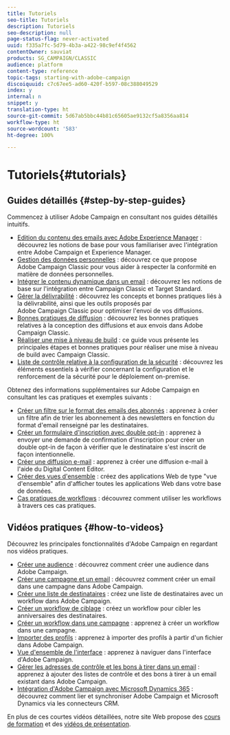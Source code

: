 ```yaml
---
title: Tutoriels
seo-title: Tutoriels
description: Tutoriels
seo-description: null
page-status-flag: never-activated
uuid: f335a7fc-5d79-4b3a-a422-98c9ef4f4562
contentOwner: sauviat
products: SG_CAMPAIGN/CLASSIC
audience: platform
content-type: reference
topic-tags: starting-with-adobe-campaign
discoiquuid: c7c67ee5-ad60-420f-b597-08c388049529
index: y
internal: n
snippet: y
translation-type: ht
source-git-commit: 5d67ab5bbc44b81c65605ae9132cf5a8356aa814
workflow-type: ht
source-wordcount: '583'
ht-degree: 100%

---
```



# Tutoriels{#tutorials}

## Guides détaillés {#step-by-step-guides}

Commencez à utiliser Adobe Campaign en consultant nos guides détaillés intuitifs.

* [Edition du contenu des emails avec Adobe Experience Manager](https://docs.campaign.adobe.com/doc/AC/getting_started/FR/aem.html) : découvrez les notions de base pour vous familiariser avec l&#39;intégration entre Adobe Campaign et Experience Manager.
* [Gestion des données personnelles](https://helpx.adobe.com/fr/campaign/kb/acc-privacy.html) : découvrez ce que propose Adobe Campaign Classic pour vous aider à respecter la conformité en matière de données personnelles.
* [Intégrer le contenu dynamique dans un email](https://docs.campaign.adobe.com/doc/AC/getting_started/FR/target.html) : découvrez les notions de base sur l&#39;intégration entre Campaign Classic et Target Standard.
* [Gérer la délivrabilité](https://docs.adobe.com/content/help/fr-FR/campaign-classic/using/sending-messages/deliverability-management/about-deliverability.html) : découvrez les concepts et bonnes pratiques liés à la délivrabilité, ainsi que les outils proposés par Adobe Campaign Classic pour optimiser l&#39;envoi de vos diffusions.
* [Bonnes pratiques de diffusion](https://docs.campaign.adobe.com/doc/AC/getting_started/FR/deliveryBestPractices.html) : découvrez les bonnes pratiques relatives à la conception des diffusions et aux envois dans Adobe Campaign Classic.
* [Réaliser une mise à niveau de build](https://docs.campaign.adobe.com/doc/AC/getting_started/FR/buildUpgrade.html) : ce guide vous présente les principales étapes et bonnes pratiques pour réaliser une mise à niveau de build avec Campaign Classic.
* [Liste de contrôle relative à la configuration de la sécurité](https://docs.campaign.adobe.com/doc/AC/getting_started/FR/security.html) : découvrez les éléments essentiels à vérifier concernant la configuration et le renforcement de la sécurité pour le déploiement on-premise.

Obtenez des informations supplémentaires sur Adobe Campaign en consultant les cas pratiques et exemples suivants :

* [Créer un filtre sur le format des emails des abonnés](../../platform/using/use-case.md#creating-a-filter-on-the-email-format-of-subscribers) : apprenez à créer un filtre afin de trier les abonnement à des newsletters en fonction du format d&#39;email renseigné par les destinataires.
* [Créer un formulaire d&#39;inscription avec double opt-in](../../web/using/use-cases--web-forms.md#create-a-subscription--form-with-double-opt-in) : apprenez à envoyer une demande de confirmation d&#39;inscription pour créer un double opt-in de façon à vérifier que le destinataire s&#39;est inscrit de façon intentionnelle.
* [Créer une diffusion e-mail](../../web/using/use-case--creating-an-email-delivery.md) : apprenez à créer une diffusion e-mail à l&#39;aide du Digital Content Editor.
* [Créer des vues d&#39;ensemble](../../web/using/use-cases--creating-overviews.md) : créez des applications Web de type &quot;vue d&#39;ensemble&quot; afin d&#39;afficher toutes les applications Web dans votre base de données.
* [Cas pratiques de workflows](../../workflow/using/about-workflow-use-cases.md) : découvrez comment utiliser les workflows à travers ces cas pratiques.

## Vidéos pratiques {#how-to-videos}

Découvrez les principales fonctionnalités d&#39;Adobe Campaign en regardant nos vidéos pratiques.

* [Créer une audience](https://docs.adobe.com/content/help/en/campaign-learn/campaign-classic-tutorials/getting-started/creating-a-list-of-recipients.html) : découvrez comment créer une audience dans Adobe Campaign.
* [Créer une campagne et un email](https://docs.adobe.com/content/help/en/campaign-learn/campaign-classic-tutorials/getting-started/creating-a-campaign-and-an-email.html) : découvrez comment créer un email dans une campagne dans Adobe Campaign.
* [Créer une liste de destinataires](https://docs.adobe.com/content/help/en/campaign-learn/campaign-classic-tutorials/getting-started/creating-a-list-of-recipients.html) : créez une liste de destinataires avec un workflow dans Adobe Campaign.
* [Créer un workflow de ciblage](https://docs.adobe.com/content/help/en/campaign-learn/campaign-classic-tutorials/getting-started/creating-a-targeting-workflow.html) : créez un workflow pour cibler les anniversaires des destinataires.
* [Créer un workflow dans une campagne](https://docs.adobe.com/content/help/en/campaign-learn/campaign-classic-tutorials/getting-started/creating-a-workflow.html) : apprenez à créer un workflow dans une campagne.
* [Importer des profils](https://docs.adobe.com/content/help/en/campaign-learn/campaign-classic-tutorials/getting-started/importing-profiles.html) : apprenez à importer des profils à partir d&#39;un fichier dans Adobe Campaign.
* [Vue d&#39;ensemble de l&#39;interface](https://docs.adobe.com/content/help/en/campaign-learn/campaign-classic-tutorials/getting-started/interface-overview.html) : apprenez à naviguer dans l&#39;interface d&#39;Adobe Campaign.
* [Gérer les adresses de contrôle et les bons à tirer dans un email](https://docs.adobe.com/content/help/en/campaign-learn/campaign-classic-tutorials/getting-started/managing-seed-and-proofs.html) : apprenez à ajouter des listes de contrôle et des bons à tirer à un email existant dans Adobe Campaign.
* [Intégration d&#39;Adobe Campaign avec Microsoft Dynamics 365](https://docs.adobe.com/content/help/en/campaign-learn/campaign-classic-tutorials/integrating/dynamics365-integration.html) : découvrez comment lier et synchroniser Adobe Campaign et Microsoft Dynamics via les connecteurs CRM.

En plus de ces courtes vidéos détaillées, notre site Web propose des [cours de formation](https://learning.adobe.com/catalog.html) et des [vidéos de présentation](https://www.adobe.com/training/video.html).
